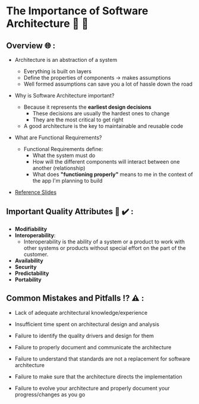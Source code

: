 # The Importance of Software Architecture :european_post_office: :construction:

## Overview :globe_with_meridians: :

- Architecture is an abstraction of a system
    * Everything is built on layers
    * Define the properties of components -> makes assumptions
    * Well formed assumptions can save you a lot of hassle down the road

- Why is Software Architecture important?
    * Because it represents the **earliest design decisions**
        * These decisions are usually the hardest ones to change
        * They are the most critical to get right
    * A good architecture is the key to maintainable and reusable code

- What are Functional Requirements?
    * Functional Requirements define:
        * What the system must do
        * How will the different components will interact between one another (relationship)
        * What does **"functioning properly"** means to me in the context of the app I'm planning to build

- [Reference Slides](http://csse.usc.edu/GSAW/gsaw2003/s13/northrop.pdf)

## Important Quality Attributes :100: :heavy_check_mark: :

- **Modifiability**
- **Interoperability**:
  * Interoperability is the ability of a system or a product to work with other systems or products without special effort on     the part of the customer.
- **Availability**
- **Security**
- **Predictability**
- **Portability**

## Common Mistakes and Pitfalls :interrobang: :warning: :

- Lack of adequate architectural knowledge/experience

- Insufficient time spent on architectural design and analysis

- Failure to identify the quality drivers and design for them

- Failure to properly document and communicate the architecture

- Failure to understand that standards are not a replacement for software architecture

- Failure to make sure that the architecture directs the implementation

- Failure to evolve your architecture and properly document your progress/changes as you go
